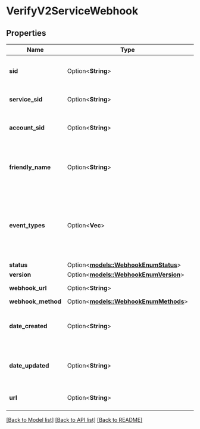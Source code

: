 # VerifyV2ServiceWebhook

## Properties

Name | Type | Description | Notes
------------ | ------------- | ------------- | -------------
**sid** | Option<**String**> | The unique string that we created to identify the Webhook resource. | [optional]
**service_sid** | Option<**String**> | The unique SID identifier of the Service. | [optional]
**account_sid** | Option<**String**> | The SID of the [Account](https://www.twilio.com/docs/iam/api/account) that created the Service resource. | [optional]
**friendly_name** | Option<**String**> | The string that you assigned to describe the webhook. **This value should not contain PII.** | [optional]
**event_types** | Option<**Vec<String>**> | The array of events that this Webhook is subscribed to. Possible event types: `*, factor.deleted, factor.created, factor.verified, challenge.approved, challenge.denied` | [optional]
**status** | Option<[**models::WebhookEnumStatus**](webhook_enum_status.md)> |  | [optional]
**version** | Option<[**models::WebhookEnumVersion**](webhook_enum_version.md)> |  | [optional]
**webhook_url** | Option<**String**> | The URL associated with this Webhook. | [optional]
**webhook_method** | Option<[**models::WebhookEnumMethods**](webhook_enum_methods.md)> |  | [optional]
**date_created** | Option<**String**> | The date and time in GMT when the resource was created specified in [ISO 8601](https://en.wikipedia.org/wiki/ISO_8601) format. | [optional]
**date_updated** | Option<**String**> | The date and time in GMT when the resource was last updated specified in [ISO 8601](https://en.wikipedia.org/wiki/ISO_8601) format. | [optional]
**url** | Option<**String**> | The absolute URL of the Webhook resource. | [optional]

[[Back to Model list]](../README.md#documentation-for-models) [[Back to API list]](../README.md#documentation-for-api-endpoints) [[Back to README]](../README.md)


